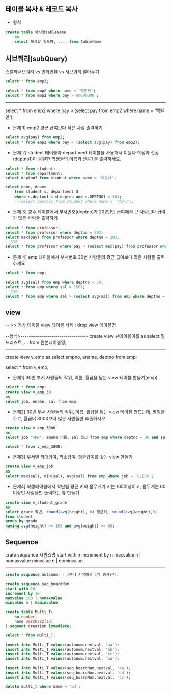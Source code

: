## 테이블 복사 & 레코드 복사

* 형식
```sql
create table 복사할tableName
    as
    select 복사할 필드명, .... from tableName
```






## 서브쿼리(subQuery)

스칼라서브쿼리 vs 인라인뷰 vs 서브쿼리 알아두기
```sql
select * from emp2;

select * from emp2 where name = '백원만';
select * from emp2 where pay > 60000000 ;
```
-----------------------------------------------
select * from emp2 where pay > (select pay from emp2 where name = '백원만');

* 문제 1] emp2 평균 급여보다 작은 사람 출력하기
```sql
select avg(pay) from emp2;
select * from emp2 where pay < (select avg(pay) from emp2);
```
* 문제 2] student 테이블과 department 테이블을 사용해서 이윤나 학생과 전공(deptno1)이 동일한 학생들의 이름과 전공1 을 출력하세요.

```sql
select * from student;
select * from department;
select deptno1 from student where name = '이윤나';

select name, dname
    from student s, department d
    where s.deptno1 = d.deptno and s.DEPTNO1 = 101;
    --(select deptno1 from student where name = '이윤나');
```
* 문제 3] 교수 테이블에서 부서번호(deptno)가 202번인 급여에서 큰 사람보다 급여가 많은 사람들 출력하기
```sql
select * from professor;
select * from professor where deptno = 202;
select max(pay) from professor where deptno = 202;
--정답!
select * from professor where pay > (select max(pay) from professor where deptno = 202);
```
* 문제 4] emp 테이블에서 부서번호 30번 사람들의 평균 급여보다 많은 사람들 출력하세요

```sql
select * from emp;

select avg(sal) from emp where deptno = 30;
select * from emp where sal > 1567;
--정답!
select * from emp where sal > (select avg(sal) from emp where deptno = 30);
```
## view
-- >> 가상 테이블
view 테이블 삭제 : drop view 테이블명

--형식>---------------------------------
create view 뷰테이블이름
as
select 필드리스트, ... from 원본테이블명;

----------------------------------------
create view v_emp
as
select empno, ename, deptno from emp;  

select * from v_emp;

* 문제1] 30번 부서 사원들의 작위, 이름, 월급을 담는 view 테이블 만들기(emp)

```sql
select * from emp;
create view v_emp_30
as
select job, ename, sal from emp;
```
* 문제2] 30번 부서 사원들의 작위, 이름, 월급을 담는 view 테이블 만드는데, 별칭을 주고, 월급이 3000보다 많은 사원들만 추출하시오

```sql
create view v_emp_3000
as
select job "작위", ename 이름, sal 월급 from emp where deptno = 30 and sal > 2000;

select * from v_emp_3000;
```
* 문제3] 부서별 최대급여, 최소급여, 평균급여를 갖는 view 만들기
```sql
create view v_emp_job
as
select max(sal), min(sal), avg(sal) from emp where job = 'CLERK';
```
* 문제4] 학생테이블에서 학년별 평균 키와 몸무게가 키는 165이상이고, 몸무게는 60이상인 사람들만 출력하는 뷰 만들기
```sql
create view v_student_grade
as
select grade 학년, round(avg(height), 0) 평균키, round(avg(weight),0)
from student
group by grade
having avg(height) >= 165 and avg(weight) >= 60;
```
## Sequence

crate sequence 시퀀스명
start with n
increment by n
maxvalue n | nomaxvalue
minvalue n | nominvalue

------------------------

```sql
create sequence autonum; - 1부터 시작해서 1씩 증가된다.

create sequence seq_boardNum
start with 10
increment by 10
maxvalue 100 | nomaxvalue
minvalue n | nominvalue

create table Multi_T(
    no number,
    name varchar2(10)
) segment creation immediate;

select * from Multi_T;

insert into Multi_T values(autonum.nextval, 'aa');
insert into Multi_T values(autonum.nextval, 'bb');
insert into Multi_T values(autonum.nextval, 'cc');
insert into Multi_T values(autonum.nextval, 'aa');

insert into Multi_T values(seq_boardNum.nextval, 'aa');
insert into Multi_T values(seq_boardNum.nextval, 'dd');
insert into Multi_T values(seq_boardNum.nextval, 'cc');

delete multi_t where name = 'dd';
  ```
